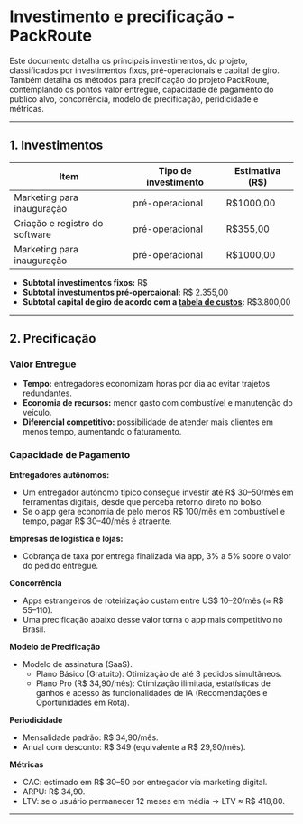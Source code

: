 # Investimento e precificação - PackRoute

Este documento detalha os principais investimentos, do projeto, classificados por investimentos fixos, pré-operacionais e capital de giro.
Também detalha os métodos para precificação do projeto PackRoute, contemplando os pontos valor entregue, capacidade de pagamento do publico alvo, 
concorrência, modelo de precificação, peridicidade e métricas.

---

## 1. Investimentos

| Item                                      | Tipo de investimento      |   Estimativa (R$)   |
|-------------------------------------------|---------------------------|---------------------|
| Marketing para inauguração                |      pré-operacional      |      R$1000,00      |
| Criação e registro do software            |      pré-operacional      |      R$355,00       |
| Marketing para inauguração                |      pré-operacional      |      R$1000,00      |

- **Subtotal investimentos fixos:**  R$
- **Subtotal investumentos pré-opercaional:**  R$ 2.355,00
- **Subtotal capital de giro de acordo com a [tabela de custos](https://github.com/ICEI-PUC-Minas-PPC-CC/icei-puc-minas-ppc-cc-tai3-022025-packroute/blob/main/docs/custos_estudos.md):**  R$3.800,00

---

## 2. Precificação

### Valor Entregue
- **Tempo:** entregadores economizam horas por dia ao evitar trajetos redundantes.
- **Economia de recursos:** menor gasto com combustível e manutenção do veículo.
- **Diferencial competitivo:** possibilidade de atender mais clientes em menos tempo, aumentando o faturamento.

### Capacidade de Pagamento
**Entregadores autônomos:**
- Um entregador autônomo típico consegue investir até R$ 30–50/mês em ferramentas digitais, desde que perceba retorno direto no bolso.
- Se o app gera economia de pelo menos R$ 100/mês em combustível e tempo, pagar R$ 30–40/mês é atraente.

**Empresas de logística e lojas:**
- Cobrança de taxa por entrega finalizada via app, 3% a 5% sobre o valor do pedido entregue.


**Concorrência**
- Apps estrangeiros de roteirização custam entre US$ 10–20/mês (≈ R$ 55–110).
- Uma precificação abaixo desse valor torna o app mais competitivo no Brasil.

**Modelo de Precificação**
- Modelo de assinatura (SaaS).
  - Plano Básico (Gratuito): Otimização de até 3 pedidos simultâneos.
  - Plano Pro (R$ 34,90/mês): Otimização ilimitada, estatísticas de ganhos e acesso às funcionalidades de IA (Recomendações e Oportunidades em Rota).

**Periodicidade**
- Mensalidade padrão: R$ 34,90/mês.
- Anual com desconto: R$ 349 (equivalente a R$ 29,90/mês).

**Métricas**
- CAC: estimado em R$ 30–50 por entregador via marketing digital.
- ARPU: R$ 34,90.
- LTV: se o usuário permanecer 12 meses em média → LTV ≈ R$ 418,80.
  
---
